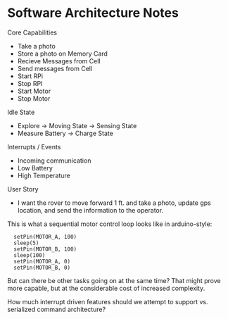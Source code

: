 # Software Architecture Notes

Core Capabilities
* Take a photo
* Store a photo on Memory Card
* Recieve Messages from Cell
* Send messages from Cell
* Start RPi
* Stop RPI
* Start Motor
* Stop Motor


Idle State
* Explore -> Moving State -> Sensing State
* Measure Battery -> Charge State


Interrupts / Events
* Incoming communication
* Low Battery
* High Temperature

User Story
* I want the rover to move forward 1 ft. and take a photo, update gps location, and send the information to the operator.


This is what a sequential motor control loop looks like in arduino-style:

```
  setPin(MOTOR_A, 100)
  sleep(5)
  setPin(MOTOR_B, 100)
  sleep(100)
  setPin(MOTOR_A, 0)
  setPin(MOTOR_B, 0)
```

But can there be other tasks going on at the same time? That might prove more capable, but at the considerable cost of increased complexity.

How much interrupt driven features should we attempt to support vs. serialized command architecture?
